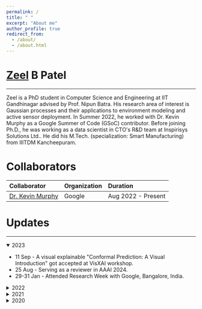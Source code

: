 ```yaml
---
permalink: /
title: " "
excerpt: "About me"
author_profile: true
redirect_from: 
  - /about/
  - /about.html
---
```


# <span style="text-decoration:underline">Zeel</span> B Patel

---

Zeel is a PhD student in Computer Science and Engineering at <a style="text-decoration:none" href="https://www.iitgn.ac.in/">IIT Gandhinagar</a> advised by Prof. <a style="text-decoration:none" href="https://nipunbatra.github.io">Nipun Batra</a>. His research area of interest is Gaussian processes and their applications to environment modeling and active sensor deployment. In Summer 2022, he worked with <a style="text-decoration:none" href="https://www.cs.ubc.ca/~murphyk/">Dr. Kevin Murphy</a> as a Google Summer of Code (GSoC) contributor. Before joining Ph.D., he was working as a data scientist in CTO's R&D team at <a style="text-decoration:none" href="https://www.inspirisys.com">Inspirisys Solutions Ltd.</a>. He did his M.Tech. (specialization: Smart Manufacturing) from <a style="text-decoration:none" href="https://www.iiitdm.ac.in/">IIITDM Kancheepuram</a>.

Collaborators
======

| Collaborator | Organization | Duration |
| :--- | :--- | :--- |
[Dr. Kevin Murphy](https://www.cs.ubc.ca/~murphyk/) | Google | Aug 2022 - Present |

Updates
======

---

<details open>
<summary>2023</summary>
<ul>
  <li>
    11 Sep - A visual explainable "Conformal Prediction: A Visual Introduction" got accepted at VisXAI workshop. 
  </li>
  <li>
    25 Aug - Serving as a reviewer in AAAI 2024.
  </li>
  <li>
  29-31 Jan - Attended Research Week with Google, Bangalore, India.
  </li>
</ul>
</details>


<details>
<summary>2022</summary>
<ul>
  <li>
  19 Oct - Serving as a reviewer for AISTATS 2023.
  </li>
  <li>
  14 Oct - Two workshop papers got accepted at <a style="text-decoration:none" href="https://gp-seminar-series.github.io/neurips-2022/">a Neurips 2022 workshop</a>.
  </li>
  <li>
  26 Aug - Presented our AAAI22 work at Air Sensors International Conference (<a style="text-decoration:none" href="https://cstep.in/event-details.php?id=2042">ASIC</a>), Bangalore, India.
  </li>
  <li>
  27 Jun - Received registration grant for <a style="text-decoration:none" href="https://gpss.cc/gpss22/program">GPSS 2022</a>.
  </li>
  <li>
    21 May - Selected as a <a style="text-decoration:none" href="https://summerofcode.withgoogle.com/">Google Summer of Code</a> contributor at <a style="text-decoration:none" href="https://www.tensorflow.org/">Tensorflow</a> with Dr. Kevin P. Murphy. My proposal can be found <a style="text-decoration:none" href="https://summerofcode.withgoogle.com/proposals/details/kDIlco6v">here</a>.
  </li>
  <li>
    26 Apr - Our work "Samachar: Print News Media on Air Pollution in India" is accepted in <a style="text-decoration:none" href="https://compass.acm.org/">ACM COMPASS</a> 2022. More details are <a style="text-decoration:none" href="https://patel-zeel.github.io/publications/">here</a>.
  </li>
  <li>
    28 Feb - Joined as a reviewer at <a style="text-decoration:none" href="http://rescience.github.io/">The ReScience C journal</a>
  </li>
  <li>
    3 Feb - Received registraion grant for AAAI22
  </li>
  <li>
    7 Jan - Shortlisted to participate in Google Research Week 2022
  </li>
</ul>
</details>

<details>
<summary>2021</summary>
<ul>
  <li>
    2 Dec - Our work got accepted at AAAI '22 titled "Accurate and Scalable Gaussian Processes for Fine-grained Air Quality Inference" - <a style="text-decoration:none" href="https://twitter.com/nipun_batra/status/1466000506136915969?s=20">A Twitter thread</a> 
  </li>
  <li>
    13-16 Sep - Attended Gaussian process summer school 2021 virtually 
  </li>
  <li>
    18 Jun - A paper titled "Towards Active Air Quality Station Deployment" accepted in <a style="text-decoration:none" href="https://sites.google.com/view/icml-2021-subsetml/home">SubSetML</a> workshop in ICML'21 
  </li>
  <li>
    7 Jun - Served as a reviewer for ACM COMPASS'21 Posters and Demos.
  </li>

  <li>
    7-10 Apr - Attended Google Graduate Symposium 2021 - <a style="text-decoration:none" href="https://patel-zeel.github.io/Google-Symposium-2021/">Notes</a> - <a style="text-decoration:none" href="https://sites.google.com/view/graduatesymposium2021/lectures-and-panel-links">Sessions</a>
  </li>
  
  <li>
    8 Mar - Cleared PhD Qualifiers exam
  </li>
</ul>
</details>

<details>
<summary>2020</summary>
<ul>
  <li>
    22 Dec - A Journal paper titled, “Vartalaap: What Drives #AirQuality Discussions: Politics,Pollution or Pseudo-science?” accepted and published in ACM CSCW 2021
  </li>
  <li>
    15 Oct - A Poster accepted at SenSys 2020 - <a style="text-decoration:none" href="https://dl.acm.org/doi/pdf/10.1145/3384419.3430407">A toolkit for spatial interpolation and sensor placement</a>
  </li>
  <li>
    25 Sep - An article accepted at <a style="text-decoration:none" href="https://visxai.io/">VisX AI Workshop</a> - <a style="text-decoration:none" href="https://patel-zeel.github.io/active-learning-visualization">Active Learning: A Visual Tour</a>
  </li>
  <li>
    14-17 Sep - Attended <a style="text-decoration:none" href="http://gpss.cc/gpss20/program">Gaussian Process Summer School</a> (virtual) - <a style="text-decoration:none" href="https://docs.google.com/document/d/1BDckNU0UNE7apCl62p_QVjjNsHZpehXvAJS133g5pLw/edit?usp=sharing">Notes</a>
  </li>
  <li>
  23-27 Aug - Attended <a style="text-decoration:none" href="https://www.kdd.org/kdd2020/">KDD-2020</a> (virtual)
  </li>
</ul>
</details>
